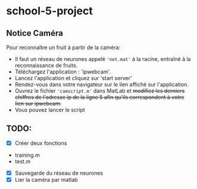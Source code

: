 # school-5-project

## Notice Caméra

Pour reconnaître un fruit à partir de la caméra:    
- Il faut un réseau de neurones appelé `'net.mat'` à la racine, entraîné à la reconnaissance de fruits.
- Téléchargez l'application : 'ipwebcam'.
- Lancez l'application et cliquez sur 'start server'
- Rendez-vous dans votre navigateur sur le lien affiché sur l'application.
- Ouvrez le fichier `'camscript.m'` dans MatLab et ~~modifiez les derniers chiffres de l'adresse ip de la ligne 5 afin qu'ils correspondent à votre lien sur ipwebcam.~~
- Vous pouvez lancer le script 

## TODO: 

- [x] Créer deux fonctions      
- training.m     
- test.m     
- [x] Sauvegarde du réseau de neurones    
- [x] Lier la caméra par matlab    
